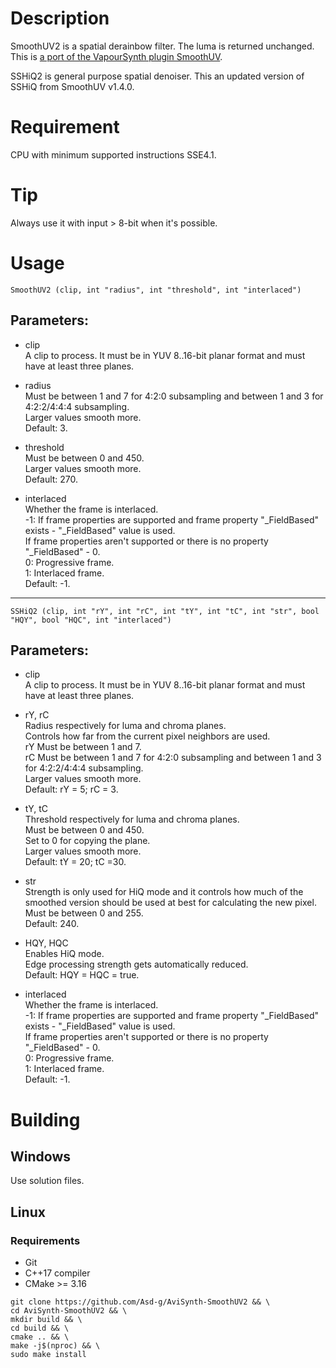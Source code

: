# Description

SmoothUV2 is a spatial derainbow filter. The luma is returned unchanged. This is [a port of the VapourSynth plugin SmoothUV](https://github.com/dubhater/vapoursynth-smoothuv).

SSHiQ2 is general purpose spatial denoiser. This an updated version of SSHiQ from SmoothUV v1.4.0.

# Requirement

CPU with minimum supported instructions SSE4.1.

# Tip

Always use it with input > 8-bit when it's possible.

# Usage

```
SmoothUV2 (clip, int "radius", int "threshold", int "interlaced")
```

## Parameters:

- clip\
    A clip to process. It must be in YUV 8..16-bit planar format and must have at least three planes.
    
- radius\
    Must be between 1 and 7 for 4:2:0 subsampling and between 1 and 3 for 4:2:2/4:4:4 subsampling.\
    Larger values smooth more.\
    Default: 3.
    
- threshold\
    Must be between 0 and 450.\
    Larger values smooth more.\
    Default: 270.
    
- interlaced\
    Whether the frame is interlaced.\
    -1: If frame properties are supported and frame property "_FieldBased" exists - "_FieldBased" value is used.\
    If frame properties aren't supported or there is no property "_FieldBased" - 0.\
    0: Progressive frame.\
    1: Interlaced frame.\
    Default: -1.
    
---

```
SSHiQ2 (clip, int "rY", int "rC", int "tY", int "tC", int "str", bool "HQY", bool "HQC", int "interlaced")
```

## Parameters:

- clip\
    A clip to process. It must be in YUV 8..16-bit planar format and must have at least three planes.
    
- rY, rC\
    Radius respectively for luma and chroma planes.\
    Controls how far from the current pixel neighbors are used.\
    rY Must be between 1 and 7.\
    rC Must be between 1 and 7 for 4:2:0 subsampling and between 1 and 3 for 4:2:2/4:4:4 subsampling.\
    Larger values smooth more.\
    Default: rY = 5; rC = 3.
    
- tY, tC\
    Threshold respectively for luma and chroma planes.\
    Must be between 0 and 450.\
    Set to 0 for copying the plane.\
    Larger values smooth more.\
    Default: tY = 20; tC =30.
    
- str\
    Strength is only used for HiQ mode and it controls how much of the smoothed version should be used at best for calculating the new pixel.\
    Must be between 0 and 255.\
    Default: 240.
    
- HQY, HQC\
    Enables HiQ mode.\
    Edge processing strength gets automatically reduced.\
    Default: HQY = HQC = true.
    
- interlaced\
    Whether the frame is interlaced.\
    -1: If frame properties are supported and frame property "_FieldBased" exists - "_FieldBased" value is used.\
    If frame properties aren't supported or there is no property "_FieldBased" - 0.\
    0: Progressive frame.\
    1: Interlaced frame.\
    Default: -1.

# Building

## Windows

Use solution files.

## Linux

### Requirements

- Git
- C++17 compiler
- CMake >= 3.16

```
git clone https://github.com/Asd-g/AviSynth-SmoothUV2 && \
cd AviSynth-SmoothUV2 && \
mkdir build && \
cd build && \
cmake .. && \
make -j$(nproc) && \
sudo make install
```

